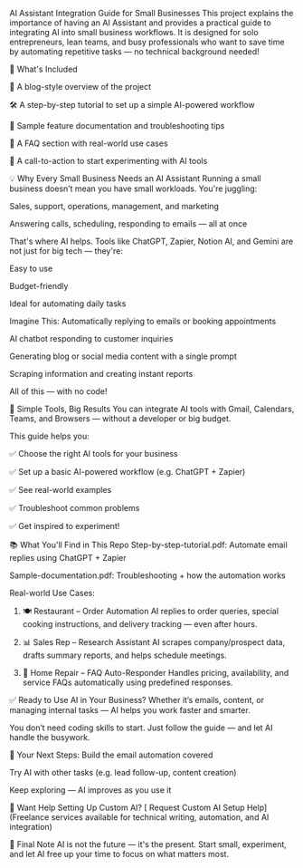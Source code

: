 AI Assistant Integration Guide for Small Businesses
This project explains the importance of having an AI Assistant and provides a practical guide to integrating AI into small business workflows.
It is designed for solo entrepreneurs, lean teams, and busy professionals who want to save time by automating repetitive tasks — no technical background needed!

🚀 What's Included

📄 A blog-style overview of the project

🛠 A step-by-step tutorial to set up a simple AI-powered workflow

📘 Sample feature documentation and troubleshooting tips

💬 A FAQ section with real-world use cases

🔔 A call-to-action to start experimenting with AI tools



💡 Why Every Small Business Needs an AI Assistant
Running a small business doesn’t mean you have small workloads. You're juggling:

Sales, support, operations, management, and marketing

Answering calls, scheduling, responding to emails — all at once

That's where AI helps.
Tools like ChatGPT, Zapier, Notion AI, and Gemini are not just for big tech — they're:

Easy to use

Budget-friendly

Ideal for automating daily tasks

Imagine This:
Automatically replying to emails or booking appointments

AI chatbot responding to customer inquiries

Generating blog or social media content with a single prompt

Scraping information and creating instant reports

All of this — with no code!

🔧 Simple Tools, Big Results
You can integrate AI tools with Gmail, Calendars, Teams, and Browsers — without a developer or big budget.

This guide helps you:

✅ Choose the right AI tools for your business

✅ Set up a basic AI-powered workflow (e.g. ChatGPT + Zapier)

✅ See real-world examples

✅ Troubleshoot common problems

✅ Get inspired to experiment!

📚 What You'll Find in This Repo
Step-by-step-tutorial.pdf: Automate email replies using ChatGPT + Zapier

Sample-documentation.pdf: Troubleshooting + how the automation works

Real-world Use Cases:

1. 🍽 Restaurant – Order Automation
AI replies to order queries, special cooking instructions, and delivery tracking — even after hours.

2. 📊 Sales Rep – Research Assistant
AI scrapes company/prospect data, drafts summary reports, and helps schedule meetings.

3. 🔧 Home Repair – FAQ Auto-Responder
Handles pricing, availability, and service FAQs automatically using predefined responses.

✅ Ready to Use AI in Your Business?
Whether it’s emails, content, or managing internal tasks — AI helps you work faster and smarter.

You don’t need coding skills to start.
Just follow the guide — and let AI handle the busywork.

📌 Your Next Steps:
Build the email automation covered

Try AI with other tasks (e.g. lead follow-up, content creation)

Keep exploring — AI improves as you use it

💼 Want Help Setting Up Custom AI?
[ Request Custom AI Setup Help] (Freelance services available for technical writing, automation, and AI integration)

🧠 Final Note
AI is not the future — it's the present.
Start small, experiment, and let AI free up your time to focus on what matters most.
